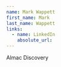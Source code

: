 ```yaml
---
name: Mark Wappett
first_name: Mark
last_name: Wappett
links:
  - name: LinkedIn
    absolute_url: 
---
```

Almac Discovery
